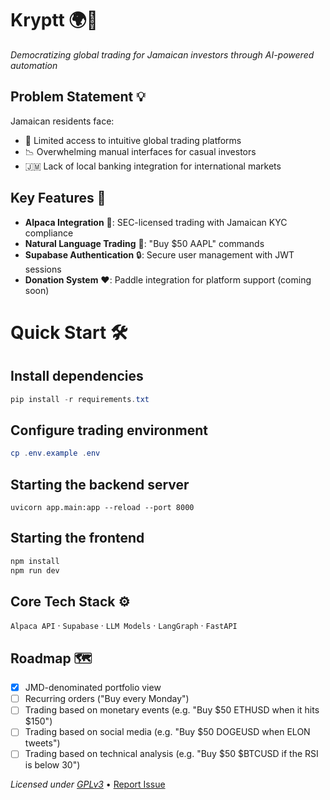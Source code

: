 # Kryptt 🌍💸

_Democratizing global trading for Jamaican investors through AI-powered automation_

## Problem Statement 💡

Jamaican residents face:

- 🚫 Limited access to intuitive global trading platforms
- 📉 Overwhelming manual interfaces for casual investors
- 🇯🇲 Lack of local banking integration for international markets

## Key Features 🚀

- **Alpaca Integration** 🔌: SEC-licensed trading with Jamaican KYC compliance
- **Natural Language Trading** 🤖: "Buy $50 AAPL" commands
- **Supabase Authentication** 🔒: Secure user management with JWT sessions
- **Donation System** ❤️: Paddle integration for platform support (coming soon)

# Quick Start 🛠️

## Install dependencies

```powershell
pip install -r requirements.txt
```

## Configure trading environment

```powershell
cp .env.example .env
```

## Starting the backend server

```python-repl
uvicorn app.main:app --reload --port 8000
```

## Starting the frontend

```typescript
npm install
npm run dev
```

## Core Tech Stack ⚙️

`Alpaca API` · `Supabase` · `LLM Models` · `LangGraph` · `FastAPI`

## Roadmap 🗺️

- [X] JMD-denominated portfolio view
- [ ] Recurring orders ("Buy every Monday")
- [ ] Trading based on monetary events (e.g. "Buy $50 ETHUSD when it hits $150")
- [ ] Trading based on social media (e.g. "Buy $50 DOGEUSD when ELON tweets")
- [ ] Trading based on technical analysis (e.g. "Buy $50 $BTCUSD if the RSI is below 30")

_Licensed under [GPLv3](LICENSE)_ • [Report Issue](https://github.com/jondoescoding/crypt/issues)
